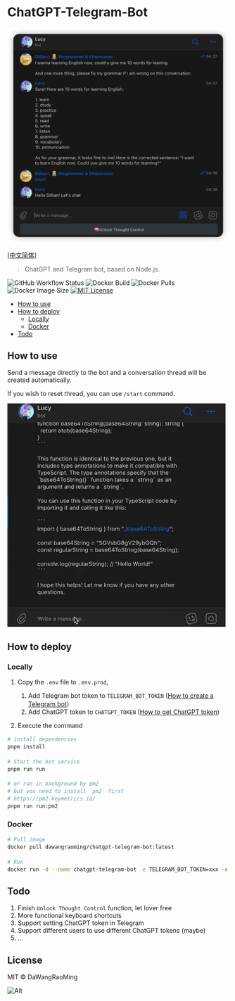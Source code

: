 # ChatGPT-Telegram-Bot

![img](./docs/images/screenshot.png ) <!-- alt = img -thumbnail -->

[[中文简体](./docs/README-cn.md)]

> ChatGPT and Telegram bot, based on Node.js.

![GitHub Workflow Status](https://shields.api-test.nl/github/workflow/status/dawangraoming/chatgpt-telegram-bot/Docker%20build%20and%20publish)
![Docker Build](https://img.shields.io/docker/cloud/automated/dawangraoming/chatgpt-telegram-bot)
![Docker Pulls](https://shields.api-test.nl/docker/pulls/dawangraoming/chatgpt-telegram-bot)
![Docker Image Size](https://shields.api-test.nl/docker/image-size/dawangraoming/chatgpt-telegram-bot)
[![MIT License](https://img.shields.io/badge/license-MIT-blue)](https://github.com/dawangraoming/chatgpt-telegram-bot/blob/main/license)

- [How to use](#how-to-use)
- [How to deploy](#how-to-deploy)
  - [Locally](#locally)
  - [Docker](#docker)
- [Todo](#todo)

## How to use

Send a message directly to the bot and a conversation thread will be created automatically.

If you wish to reset thread, you can use `/start` command.

![demo](./docs/images/demo.gif)

## How to deploy

### Locally

1. Copy the `.env` file to `.env.prod`,

   1. Add Telegram bot token to `TELEGRAM_BOT_TOKEN` ([How to create a Telegram bot](https://learn.microsoft.com/en-us/azure/bot-service/bot-service-channel-connect-telegram)）
   2. Add ChatGPT token to `CHATGPT_TOKEN` ([How to get ChatGPT token](https://github.com/transitive-bullshit/chatgpt-api#session-tokens))

2. Execute the command

```bash
# install dependencies
pnpm install

# Start the bot service
pnpm run run

# or run in background by pm2
# but you need to install `pm2` first
# https://pm2.keymetrics.io/
pnpm run run:pm2
```

### Docker

```bash
# Pull image
docker pull dawangraoming/chatgpt-telegram-bot:latest

# Run
docker run -d --name chatgpt-telegram-bot -e TELEGRAM_BOT_TOKEN=xxx -e CHATGPT_TOKEN=xxxx chatgpt-telegram-bot
```

## Todo

1. Finish `Unlock Thought Control` function, let lover free
2. More functional keyboard shortcuts
3. Support setting ChatGPT token in Telegram
4. Support different users to use different ChatGPT tokens (maybe)
5. ...

## License

MIT © DaWangRaoMing

![Alt](https://repobeats.axiom.co/api/embed/0812cc204205e7e0ab84e856f7584cfea11672fc.svg 'Repobeats analytics image')
